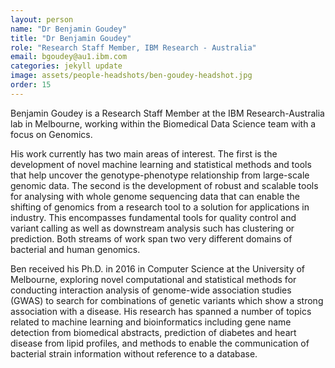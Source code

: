 ```yaml
---
layout: person
name: "Dr Benjamin Goudey"
title: "Dr Benjamin Goudey"
role: "Research Staff Member, IBM Research - Australia"
email: bgoudey@au1.ibm.com
categories: jekyll update
image: assets/people-headshots/ben-goudey-headshot.jpg
order: 15
---
```

Benjamin Goudey is a Research Staff Member at the IBM Research-Australia lab in Melbourne, working within the Biomedical Data Science team with a focus on Genomics.

His work currently has two main areas of interest. The first is the development of novel machine learning and statistical methods and tools that help uncover the genotype-phenotype relationship from large-scale genomic data. The second is the development of robust and scalable tools for analysing with whole genome sequencing data that can enable the shifting of genomics from a research tool to a solution for applications in industry. This encompasses fundamental tools for quality control and variant calling as well as downstream analysis such has clustering or prediction. Both streams of work span two very different domains of bacterial and human genomics.

Ben received his Ph.D. in 2016 in Computer Science at the University of Melbourne, exploring novel computational and statistical methods for conducting interaction analysis of genome-wide association studies (GWAS) to search for combinations of genetic variants which show a strong association with a disease. His research has spanned a number of topics related to machine learning and bioinformatics including gene name detection from biomedical abstracts, prediction of diabetes and heart disease from lipid profiles, and methods to enable the communication of bacterial strain information without reference to a database.

